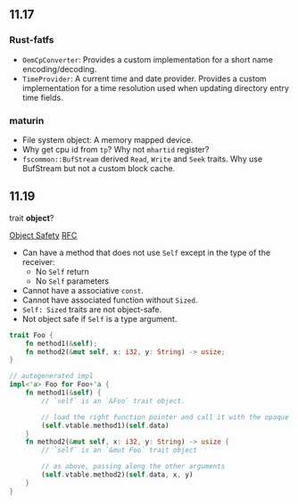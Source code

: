 ## 11.17

### Rust-fatfs

- `OemCpConverter`: Provides a custom implementation for a short name encoding/decoding.
- `TimeProvider`: A current time and date provider. Provides a custom implementation for a time resolution used when updating directory entry time fields.

### maturin

- File system object: A memory mapped device.
- Why get cpu id from `tp`? Why not `mhartid` register?
- `fscommon::BufStream` derived `Read`, `Write` and `Seek` traits. Why use BufStream but not a custom block cache.

## 11.19

trait **object**?

[Object Safety](https://doc.rust-lang.org/reference/items/traits.html#object-safety)
[RFC](https://github.com/rust-lang/rfcs/blob/master/text/0255-object-safety.md)

- Can have a method that does not use `Self` except in the type of the receiver:
  - No `Self` return
  - No `Self` parameters
- Cannot have a associative `const`.
- Cannot have associated function without `Sized`.
- `Self: Sized` traits are not object-safe.
- Not object safe if `Self` is a type argument.

```rust
trait Foo {
    fn method1(&self);
    fn method2(&mut self, x: i32, y: String) -> usize;
}

// autogenerated impl
impl<'a> Foo for Foo+'a {
    fn method1(&self) {
        // `self` is an `&Foo` trait object.

        // load the right function pointer and call it with the opaque data pointer
        (self.vtable.method1)(self.data)
    }
    fn method2(&mut self, x: i32, y: String) -> usize {
        // `self` is an `&mut Foo` trait object

        // as above, passing along the other arguments
        (self.vtable.method2)(self.data, x, y)
    }
}
```